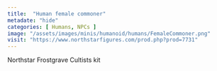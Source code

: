 ```yaml
---
title:  "Human female commoner"
metadate: "hide"
categories: [ Humans, NPCs ]
image: "/assets/images/minis/humanoid/humans/FemaleCommoner.png"
visit: "https://www.northstarfigures.com/prod.php?prod=7731"
---
```

Northstar Frostgrave Cultists kit